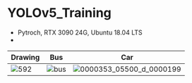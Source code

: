 # YOLOv5_Training
  * Pytroch, RTX 3090 24G, Ubuntu 18.04 LTS
  * 
  
|Drawing|Bus|Car|
|-------|---|---|
|![592](https://user-images.githubusercontent.com/61686244/132508728-966ce28d-5459-456b-b27a-086f0195ac42.png)|![bus](https://user-images.githubusercontent.com/61686244/132508744-9ccaf69a-4e50-406d-9a3c-c85009780c53.jpg)|![0000353_05500_d_0000199](https://user-images.githubusercontent.com/61686244/132508757-900d6942-ad0c-4002-8a4f-4aaa02196153.jpg)|




